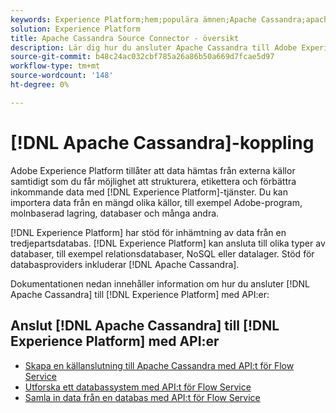 ```yaml
---
keywords: Experience Platform;hem;populära ämnen;Apache Cassandra;apache cassandra;cassandra;Cassandra
solution: Experience Platform
title: Apache Cassandra Source Connector - översikt
description: Lär dig hur du ansluter Apache Cassandra till Adobe Experience Platform med API:er.
source-git-commit: b48c24ac032cbf785a26a86b50a669d7fcae5d97
workflow-type: tm+mt
source-wordcount: '148'
ht-degree: 0%

---
```



# [!DNL Apache Cassandra]-koppling

Adobe Experience Platform tillåter att data hämtas från externa källor samtidigt som du får möjlighet att strukturera, etikettera och förbättra inkommande data med [!DNL Experience Platform]-tjänster. Du kan importera data från en mängd olika källor, till exempel Adobe-program, molnbaserad lagring, databaser och många andra.

[!DNL Experience Platform] har stöd för inhämtning av data från en tredjepartsdatabas. [!DNL Experience Platform] kan ansluta till olika typer av databaser, till exempel relationsdatabaser, NoSQL eller datalager. Stöd för databasproviders inkluderar [!DNL Apache Cassandra].

Dokumentationen nedan innehåller information om hur du ansluter [!DNL Apache Cassandra] till [!DNL Experience Platform] med API:er:

## Anslut [!DNL Apache Cassandra] till [!DNL Experience Platform] med API:er

- [Skapa en källanslutning till Apache Cassandra med API:t för Flow Service](../../tutorials/api/create/databases/cassandra.md)
- [Utforska ett databassystem med API:t för Flow Service](../../tutorials/api/explore/database-nosql.md)
- [Samla in data från en databas med API:t för Flow Service](../../tutorials/api/collect/database-nosql.md)
